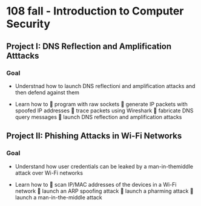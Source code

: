 # 108 fall - Introduction to Computer Security
## Project I: DNS Reflection and Amplification Atttacks
### Goal
- Understnad how to launch DNS reflectioni and amplification attacks and then defend against them

- Learn how to
   program with raw sockets
   generate IP packets with spoofed IP addresses
   trace packets using Wireshark
   fabricate DNS query messages
   launch DNS reflection and amplification attacks

## Project II: Phishing Attacks in Wi-Fi Networks
### Goal
- Understand how user credentials can be leaked by a man-in-themiddle attack over Wi-Fi networks

- Learn how to
   scan IP/MAC addresses of the devices in a Wi-Fi network
   launch an ARP spoofing attack
   launch a pharming attack
   launch a man-in-the-middle attack
